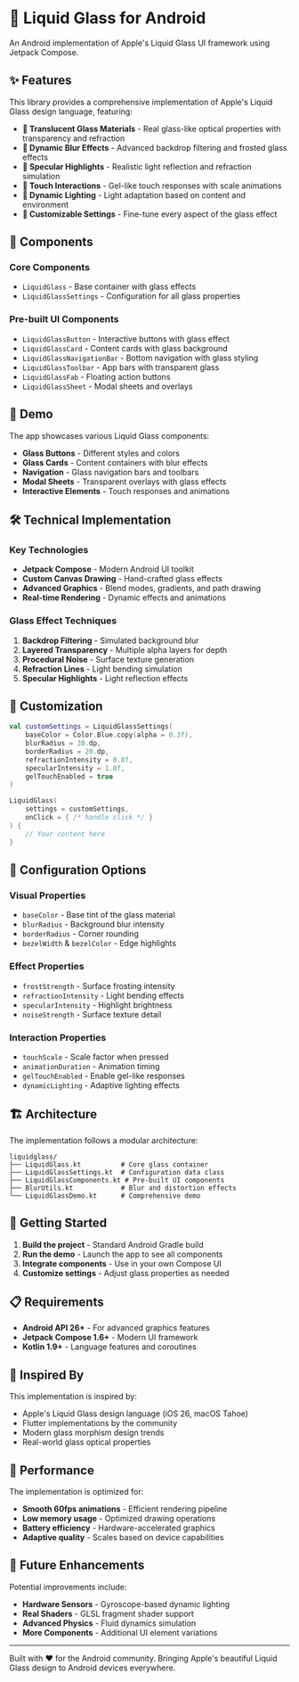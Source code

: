 # 🌟 Liquid Glass for Android

An Android implementation of Apple's Liquid Glass UI framework using Jetpack Compose.

## ✨ Features

This library provides a comprehensive implementation of Apple's Liquid Glass design language, featuring:

- **🔮 Translucent Glass Materials** - Real glass-like optical properties with transparency and refraction
- **🌊 Dynamic Blur Effects** - Advanced backdrop filtering and frosted glass effects
- **💎 Specular Highlights** - Realistic light reflection and refraction simulation
- **🎯 Touch Interactions** - Gel-like touch responses with scale animations
- **🔆 Dynamic Lighting** - Light adaptation based on content and environment
- **🎨 Customizable Settings** - Fine-tune every aspect of the glass effect

## 🚀 Components

### Core Components

- `LiquidGlass` - Base container with glass effects
- `LiquidGlassSettings` - Configuration for all glass properties

### Pre-built UI Components

- `LiquidGlassButton` - Interactive buttons with glass effect
- `LiquidGlassCard` - Content cards with glass background
- `LiquidGlassNavigationBar` - Bottom navigation with glass styling
- `LiquidGlassToolbar` - App bars with transparent glass
- `LiquidGlassFab` - Floating action buttons
- `LiquidGlassSheet` - Modal sheets and overlays

## 📱 Demo

The app showcases various Liquid Glass components:

- **Glass Buttons** - Different styles and colors
- **Glass Cards** - Content containers with blur effects
- **Navigation** - Glass navigation bars and toolbars
- **Modal Sheets** - Transparent overlays with glass effects
- **Interactive Elements** - Touch responses and animations

## 🛠️ Technical Implementation

### Key Technologies

- **Jetpack Compose** - Modern Android UI toolkit
- **Custom Canvas Drawing** - Hand-crafted glass effects
- **Advanced Graphics** - Blend modes, gradients, and path drawing
- **Real-time Rendering** - Dynamic effects and animations

### Glass Effect Techniques

1. **Backdrop Filtering** - Simulated background blur
2. **Layered Transparency** - Multiple alpha layers for depth
3. **Procedural Noise** - Surface texture generation
4. **Refraction Lines** - Light bending simulation
5. **Specular Highlights** - Light reflection effects

## 🎨 Customization

```kotlin
val customSettings = LiquidGlassSettings(
    baseColor = Color.Blue.copy(alpha = 0.3f),
    blurRadius = 30.dp,
    borderRadius = 20.dp,
    refractionIntensity = 0.8f,
    specularIntensity = 1.0f,
    gelTouchEnabled = true
)

LiquidGlass(
    settings = customSettings,
    onClick = { /* handle click */ }
) {
    // Your content here
}
```

## 🔧 Configuration Options

### Visual Properties

- `baseColor` - Base tint of the glass material
- `blurRadius` - Background blur intensity
- `borderRadius` - Corner rounding
- `bezelWidth` & `bezelColor` - Edge highlights

### Effect Properties

- `frostStrength` - Surface frosting intensity
- `refractionIntensity` - Light bending effects
- `specularIntensity` - Highlight brightness
- `noiseStrength` - Surface texture detail

### Interaction Properties

- `touchScale` - Scale factor when pressed
- `animationDuration` - Animation timing
- `gelTouchEnabled` - Enable gel-like responses
- `dynamicLighting` - Adaptive lighting effects

## 🏗️ Architecture

The implementation follows a modular architecture:

```
liquidglass/
├── LiquidGlass.kt          # Core glass container
├── LiquidGlassSettings.kt  # Configuration data class
├── LiquidGlassComponents.kt # Pre-built UI components
├── BlurUtils.kt            # Blur and distortion effects
└── LiquidGlassDemo.kt      # Comprehensive demo
```

## 🚀 Getting Started

1. **Build the project** - Standard Android Gradle build
2. **Run the demo** - Launch the app to see all components
3. **Integrate components** - Use in your own Compose UI
4. **Customize settings** - Adjust glass properties as needed

## 📋 Requirements

- **Android API 26+** - For advanced graphics features
- **Jetpack Compose 1.6+** - Modern UI framework
- **Kotlin 1.9+** - Language features and coroutines

## 🎯 Inspired By

This implementation is inspired by:

- Apple's Liquid Glass design language (iOS 26, macOS Tahoe)
- Flutter implementations by the community
- Modern glass morphism design trends
- Real-world glass optical properties

## 🌟 Performance

The implementation is optimized for:

- **Smooth 60fps animations** - Efficient rendering pipeline
- **Low memory usage** - Optimized drawing operations
- **Battery efficiency** - Hardware-accelerated graphics
- **Adaptive quality** - Scales based on device capabilities

## 🔮 Future Enhancements

Potential improvements include:

- **Hardware Sensors** - Gyroscope-based dynamic lighting
- **Real Shaders** - GLSL fragment shader support
- **Advanced Physics** - Fluid dynamics simulation
- **More Components** - Additional UI element variations

---

Built with ❤️ for the Android community. Bringing Apple's beautiful Liquid Glass design to Android devices everywhere.
